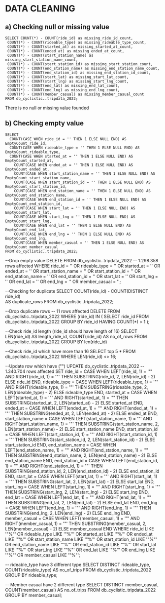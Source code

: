 # DATA CLEANING

## a) Checking null or missing value
```
SELECT COUNT(*) - COUNT(ride_id) as missing_ride_id_count,
 COUNT(*) - COUNT(rideable_type) as missing_rideable_type_count,
 COUNT(*) - COUNT(started_at) as missing_started_at_count,
 COUNT(*) - COUNT(ended_at) as missing_ended_at_count,
 COUNT(*) - COUNT(start_station_name) as missing_start_station_name_count,
 COUNT(*) - COUNT(start_station_id) as missing_start_station_count,
 COUNT(*) - COUNT(end_station_name) as missing_end_station_name_count,
 COUNT(*) - COUNT(end_station_id) as missing_end_station_id_count,
 COUNT(*) - COUNT(start_lat) as missing_start_lat_count,
 COUNT(*) - COUNT(start_lng) as missing_start_lng_count,
 COUNT(*) - COUNT(end_lat) as missing_end_lat_count,
 COUNT(*) - COUNT(end_lng) as missing_end_lng_count,
 COUNT(*) - COUNT(member_casual) as missing_member_casual_count
FROM db_cyclistic..tripdata_2022;
```
There is no null or missing value founded

## b) Checking empty value
```
SELECT
  COUNT(CASE WHEN ride_id = '' THEN 1 ELSE NULL END) AS EmptyCount_ride_id,
  COUNT(CASE WHEN rideable_type = '' THEN 1 ELSE NULL END) AS EmptyCount_rideable_type,
  COUNT(CASE WHEN started_at = '' THEN 1 ELSE NULL END) AS EmptyCount_started_at,
	COUNT(CASE WHEN ended_at = '' THEN 1 ELSE NULL END) AS EmptyCount_ended_at,
	COUNT(CASE WHEN start_station_name = '' THEN 1 ELSE NULL END) AS EmptyCount_start_station_name,
	COUNT(CASE WHEN start_station_id = '' THEN 1 ELSE NULL END) AS EmptyCount_start_station_id,
	COUNT(CASE WHEN end_station_name = '' THEN 1 ELSE NULL END) AS EmptyCount_end_station_name,
	COUNT(CASE WHEN end_station_id = '' THEN 1 ELSE NULL END) AS EmptyCount_end_station_id,
	COUNT(CASE WHEN start_lat = '' THEN 1 ELSE NULL END) AS EmptyCount_start_lat,
	COUNT(CASE WHEN start_lng = '' THEN 1 ELSE NULL END) AS EmptyCount_start_lng,
	COUNT(CASE WHEN end_lat = '' THEN 1 ELSE NULL END) AS EmptyCount_end_lat,
	COUNT(CASE WHEN end_lng = '' THEN 1 ELSE NULL END) AS EmptyCount_end_lng,
	COUNT(CASE WHEN member_casual = '' THEN 1 ELSE NULL END) AS EmptyCount_member_casual
FROM db_cyclistic..tripdata_2022;
```

--Drop empty value
DELETE FROM db_cyclistic..tripdata_2022			-- 1.298.358 rows affected
WHERE ride_id = ''
   OR rideable_type = ''
   OR started_at = ''
   OR ended_at = ''
   OR start_station_name = ''
   OR start_station_id = ''
   OR end_station_name = ''
   OR end_station_id = ''
   OR start_lat = ''
   OR start_lng = ''
   OR end_lat = ''
   OR end_lng = ''
   OR member_casual = '';

--Checking for duplicate
SELECT COUNT(ride_id) - COUNT(DISTINCT ride_id)		
AS duplicate_rows FROM db_cyclistic..tripdata_2022;

--Drop duplicate rows									-- 11 rows affected
DELETE FROM db_cyclistic..tripdata_2022
WHERE (ride_id) IN (
    SELECT ride_id
    FROM db_cyclistic..tripdata_2022
    GROUP BY ride_id
    HAVING COUNT(*) > 1
);

--Check ride_id length (ride_id should have length of 16) 
SELECT LEN(ride_id) AS length_ride_id, COUNT(ride_id) AS no_of_rows
FROM db_cyclistic..tripdata_2022
GROUP BY len(ride_id)

--Check ride_id which have more than 16
SELECT top 5 *
FROM db_cyclistic..tripdata_2022
WHERE LEN(ride_id) <> 16;

--Update row which have ("")
UPDATE db_cyclistic..tripdata_2022				-- 1.340.704 rows affected
SET 
	ride_id = CASE 
        WHEN LEFT(ride_id, 1) = '"' AND RIGHT(ride_id, 1) = '"'
        THEN SUBSTRING(ride_id, 2, LEN(ride_id) - 2)
        ELSE ride_id END,
	rideable_type = CASE 
        WHEN LEFT(rideable_type, 1) = '"' AND RIGHT(rideable_type, 1) = '"'
        THEN SUBSTRING(rideable_type, 2, LEN(rideable_type) - 2)
        ELSE rideable_type END,
	started_at = CASE 
        WHEN LEFT(started_at, 1) = '"' AND RIGHT(started_at, 1) = '"'
        THEN SUBSTRING(started_at, 2, LEN(started_at) - 2)
        ELSE started_at END,
	ended_at = CASE 
        WHEN LEFT(ended_at, 1) = '"' AND RIGHT(ended_at, 1) = '"'
        THEN SUBSTRING(ended_at, 2, LEN(ended_at) - 2)
        ELSE ended_at END,
	start_station_name = CASE 
        WHEN LEFT(start_station_name, 1) = '"' AND RIGHT(start_station_name, 1) = '"'
        THEN SUBSTRING(start_station_name, 2, LEN(start_station_name) - 2)
        ELSE start_station_name END,
	start_station_id = CASE 
        WHEN LEFT(start_station_id, 1) = '"' AND RIGHT(start_station_id, 1) = '"'
        THEN SUBSTRING(start_station_id, 2, LEN(start_station_id) - 2)
        ELSE start_station_id END,
	end_station_name = CASE 
        WHEN LEFT(end_station_name, 1) = '"' AND RIGHT(end_station_name, 1) = '"'
        THEN SUBSTRING(end_station_name, 2, LEN(end_station_name) - 2)
        ELSE end_station_name END,
	end_station_id = CASE 
        WHEN LEFT(end_station_id, 1) = '"' AND RIGHT(end_station_id, 1) = '"'
        THEN SUBSTRING(end_station_id, 2, LEN(end_station_id) - 2)
        ELSE end_station_id END,
	start_lat = CASE 
        WHEN LEFT(start_lat, 1) = '"' AND RIGHT(start_lat, 1) = '"'
        THEN SUBSTRING(start_lat, 2, LEN(start_lat) - 2)
        ELSE start_lat END,
	start_lng = CASE 
        WHEN LEFT(start_lng, 1) = '"' AND RIGHT(start_lng, 1) = '"'
        THEN SUBSTRING(start_lng, 2, LEN(start_lng) - 2)
        ELSE start_lng END,
	end_lat = CASE 
        WHEN LEFT(end_lat, 1) = '"' AND RIGHT(end_lat, 1) = '"'
        THEN SUBSTRING(end_lat, 2, LEN(end_lat) - 2)
        ELSE end_lat END,
	end_lng = CASE 
        WHEN LEFT(end_lng, 1) = '"' AND RIGHT(end_lng, 1) = '"'
        THEN SUBSTRING(end_lng, 2, LEN(end_lng) - 2)
        ELSE end_lng END,
	member_casual = CASE 
        WHEN LEFT(member_casual, 1) = '"' AND RIGHT(member_casual, 1) = '"'
        THEN SUBSTRING(member_casual, 2, LEN(member_casual) - 2)
        ELSE member_casual END
WHERE ride_id LIKE '"%"'
	OR rideable_type LIKE '"%"'
	OR started_at LIKE '"%"'
	OR ended_at LIKE '"%"'
	OR start_station_name LIKE '"%"'
	OR start_station_id LIKE '"%"'
	OR end_station_name LIKE '"%"'
	OR end_station_id LIKE '"%"'
	OR start_lat LIKE '"%"'
	OR start_lng LIKE '"%"'
	OR end_lat LIKE '"%"'
	OR end_lng LIKE '"%"'
	OR member_casual LIKE '"%"';

-- rideable_type have 3 different type
SELECT DISTINCT rideable_type, COUNT(rideable_type) AS no_of_trips
FROM db_cyclistic..tripdata_2022
GROUP BY rideable_type;

-- Member casual have 2 different type
SELECT DISTINCT member_casual, COUNT(member_casual) AS no_of_trips
FROM db_cyclistic..tripdata_2022
GROUP BY member_casual;
